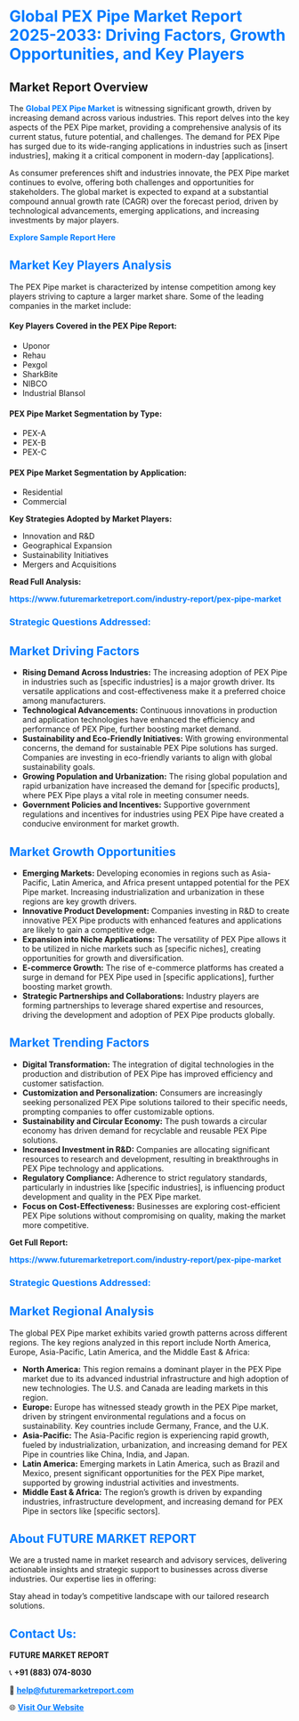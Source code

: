 <h1 style="color: #007BFF;">Global PEX Pipe Market Report 2025-2033: Driving Factors, Growth Opportunities, and Key Players</h1>

<section id="overview">
<h2>Market Report Overview</h2>
<p>The <a href="https://www.futuremarketreport.com/industry-report/pex-pipe-market" style="color: #007BFF; text-decoration: none;"><strong>Global PEX Pipe Market</strong></a> is witnessing significant growth, driven by increasing demand across various industries. This report delves into the key aspects of the PEX Pipe market, providing a comprehensive analysis of its current status, future potential, and challenges. The demand for PEX Pipe has surged due to its wide-ranging applications in industries such as [insert industries], making it a critical component in modern-day [applications].</p>
<p>As consumer preferences shift and industries innovate, the PEX Pipe market continues to evolve, offering both challenges and opportunities for stakeholders. The global market is expected to expand at a substantial compound annual growth rate (CAGR) over the forecast period, driven by technological advancements, emerging applications, and increasing investments by major players.</p>
</section>

<section id="overview">
<p><a href="https://www.futuremarketreport.com/request-sample/reportId=27106" style="color: #007BFF; text-decoration: none;"><strong>Explore Sample Report Here</strong></a></p>
</section>

<section id="key-players">
<h2 style="color: #007BFF;">Market Key Players Analysis</h2>
<p>The PEX Pipe market is characterized by intense competition among key players striving to capture a larger market share. Some of the leading companies in the market include:</p>
<h4>Key Players Covered in the PEX Pipe Report:</h4>
<ul><li>Uponor</li><li>Rehau</li><li>Pexgol</li><li>SharkBite</li><li>NIBCO</li><li>Industrial Blansol</li></ul>
<h4>PEX Pipe Market Segmentation by Type:</h4>
<ul><li>PEX-A</li><li>PEX-B</li><li>PEX-C</li></ul>

<h4>PEX Pipe Market Segmentation by Application:</h4>
<ul><li>Residential</li><li>Commercial</li></ul>
<p><strong>Key Strategies Adopted by Market Players:</strong></p>
<ul>
<li>Innovation and R&D</li>
<li>Geographical Expansion</li>
<li>Sustainability Initiatives</li>
<li>Mergers and Acquisitions</li>
</ul>
</section>

<section>
<p><strong>Read Full Analysis: </strong></p><a href="https://www.futuremarketreport.com/industry-report/pex-pipe-market" style="color: #007BFF; text-decoration: none;"><strong>https://www.futuremarketreport.com/industry-report/pex-pipe-market</strong></a>
<h3 style="color: #007BFF;">Strategic Questions Addressed:</h3>
</section>

<section id="driving-factors">
<h2 style="color: #007BFF;">Market Driving Factors</h2>
<ul>
<li><strong>Rising Demand Across Industries:</strong> The increasing adoption of PEX Pipe in industries such as [specific industries] is a major growth driver. Its versatile applications and cost-effectiveness make it a preferred choice among manufacturers.</li>
<li><strong>Technological Advancements:</strong> Continuous innovations in production and application technologies have enhanced the efficiency and performance of PEX Pipe, further boosting market demand.</li>
<li><strong>Sustainability and Eco-Friendly Initiatives:</strong> With growing environmental concerns, the demand for sustainable PEX Pipe solutions has surged. Companies are investing in eco-friendly variants to align with global sustainability goals.</li>
<li><strong>Growing Population and Urbanization:</strong> The rising global population and rapid urbanization have increased the demand for [specific products], where PEX Pipe plays a vital role in meeting consumer needs.</li>
<li><strong>Government Policies and Incentives:</strong> Supportive government regulations and incentives for industries using PEX Pipe have created a conducive environment for market growth.</li>
</ul>
</section>

<section id="growth-opportunities">
<h2 style="color: #007BFF;">Market Growth Opportunities</h2>
<ul>
<li><strong>Emerging Markets:</strong> Developing economies in regions such as Asia-Pacific, Latin America, and Africa present untapped potential for the PEX Pipe market. Increasing industrialization and urbanization in these regions are key growth drivers.</li>
<li><strong>Innovative Product Development:</strong> Companies investing in R&D to create innovative PEX Pipe products with enhanced features and applications are likely to gain a competitive edge.</li>
<li><strong>Expansion into Niche Applications:</strong> The versatility of PEX Pipe allows it to be utilized in niche markets such as [specific niches], creating opportunities for growth and diversification.</li>
<li><strong>E-commerce Growth:</strong> The rise of e-commerce platforms has created a surge in demand for PEX Pipe used in [specific applications], further boosting market growth.</li>
<li><strong>Strategic Partnerships and Collaborations:</strong> Industry players are forming partnerships to leverage shared expertise and resources, driving the development and adoption of PEX Pipe products globally.</li>
</ul>
</section>

<section id="trending-factors">
<h2 style="color: #007BFF;">Market Trending Factors</h2>
<ul>
<li><strong>Digital Transformation:</strong> The integration of digital technologies in the production and distribution of PEX Pipe has improved efficiency and customer satisfaction.</li>
<li><strong>Customization and Personalization:</strong> Consumers are increasingly seeking personalized PEX Pipe solutions tailored to their specific needs, prompting companies to offer customizable options.</li>
<li><strong>Sustainability and Circular Economy:</strong> The push towards a circular economy has driven demand for recyclable and reusable PEX Pipe solutions.</li>
<li><strong>Increased Investment in R&D:</strong> Companies are allocating significant resources to research and development, resulting in breakthroughs in PEX Pipe technology and applications.</li>
<li><strong>Regulatory Compliance:</strong> Adherence to strict regulatory standards, particularly in industries like [specific industries], is influencing product development and quality in the PEX Pipe market.</li>
<li><strong>Focus on Cost-Effectiveness:</strong> Businesses are exploring cost-efficient PEX Pipe solutions without compromising on quality, making the market more competitive.</li>
</ul>
</section>

<section>
<p><strong>Get Full Report: </strong></p><a href="https://www.futuremarketreport.com/industry-report/pex-pipe-market" style="color: #007BFF; text-decoration: none;"><strong>https://www.futuremarketreport.com/industry-report/pex-pipe-market</strong></a>
<h3 style="color: #007BFF;">Strategic Questions Addressed:</h3>
</section>


<section id="regional-analysis">
<h2 style="color: #007BFF;">Market Regional Analysis</h2>
<p>The global PEX Pipe market exhibits varied growth patterns across different regions. The key regions analyzed in this report include North America, Europe, Asia-Pacific, Latin America, and the Middle East & Africa:</p>
<ul>
<li><strong>North America:</strong> This region remains a dominant player in the PEX Pipe market due to its advanced industrial infrastructure and high adoption of new technologies. The U.S. and Canada are leading markets in this region.</li>
<li><strong>Europe:</strong> Europe has witnessed steady growth in the PEX Pipe market, driven by stringent environmental regulations and a focus on sustainability. Key countries include Germany, France, and the U.K.</li>
<li><strong>Asia-Pacific:</strong> The Asia-Pacific region is experiencing rapid growth, fueled by industrialization, urbanization, and increasing demand for PEX Pipe in countries like China, India, and Japan.</li>
<li><strong>Latin America:</strong> Emerging markets in Latin America, such as Brazil and Mexico, present significant opportunities for the PEX Pipe market, supported by growing industrial activities and investments.</li>
<li><strong>Middle East & Africa:</strong> The region’s growth is driven by expanding industries, infrastructure development, and increasing demand for PEX Pipe in sectors like [specific sectors].</li>
</ul>
</section>

<footer>
<h2 style="color: #007BFF;">About FUTURE MARKET REPORT</h2>
<p>We are a trusted name in market research and advisory services, delivering actionable insights and strategic support to businesses across diverse industries. Our expertise lies in offering:</p>

<p>Stay ahead in today’s competitive landscape with our tailored research solutions.</p>

<h2 style="color: #007BFF;">Contact Us:</h2>
<p><strong>FUTURE MARKET REPORT</strong></p>
<p>📞 <strong>+91 (883) 074-8030</strong></p>
<p>📧 <strong><a href="mailto:help@futuremarketreport.com" style="color: #007BFF;">help@futuremarketreport.com</a></strong></p>
<p>🌐 <strong><a href="https://www.futuremarketreport.com/" style="color: #007BFF;">Visit Our Website</a></strong></p>
</footer>